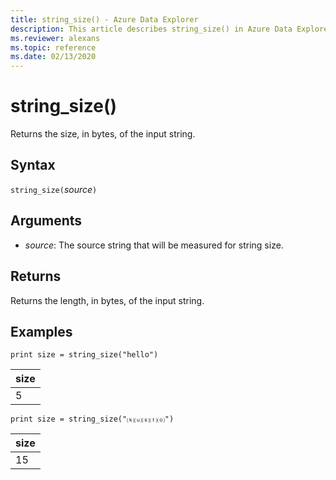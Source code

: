 ```yaml
---
title: string_size() - Azure Data Explorer
description: This article describes string_size() in Azure Data Explorer.
ms.reviewer: alexans
ms.topic: reference
ms.date: 02/13/2020
---
```

# string_size()

Returns the size, in bytes, of the input string.

## Syntax

`string_size(`*source*`)`

## Arguments

* *source*: The source string that will be measured for string size.

## Returns

Returns the length, in bytes, of the input string.

## Examples

```kusto
print size = string_size("hello")
```

|size|
|---|
|5|

```kusto
print size = string_size("⒦⒰⒮⒯⒪")
```

|size|
|---|
|15|